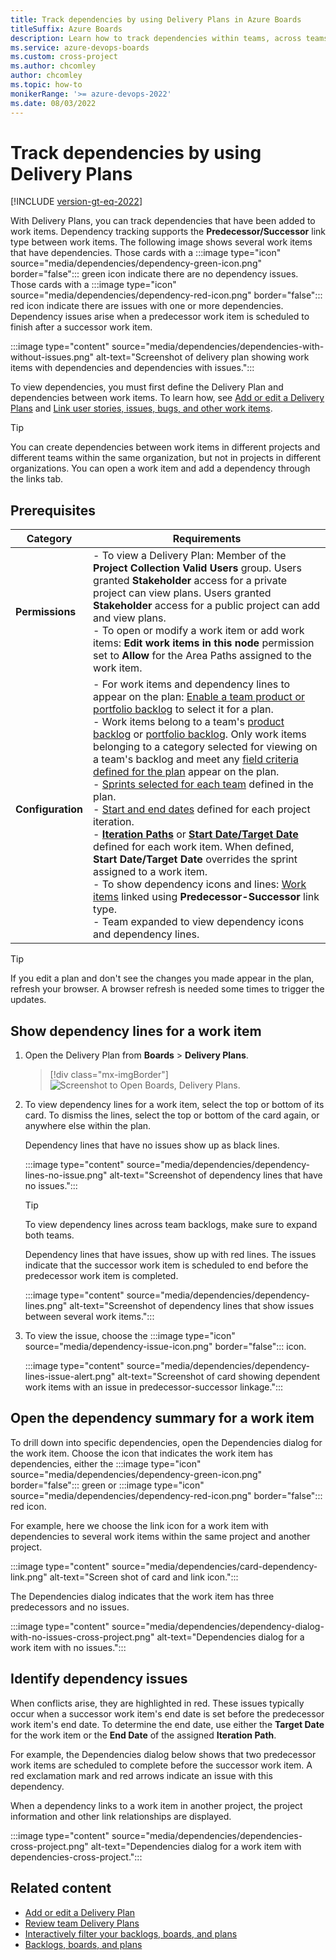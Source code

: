 ```yaml
---
title: Track dependencies by using Delivery Plans in Azure Boards 
titleSuffix: Azure Boards
description: Learn how to track dependencies within teams, across teams, and across projects by using Delivery Plans in Azure Boards.
ms.service: azure-devops-boards
ms.custom: cross-project  
ms.author: chcomley
author: chcomley
ms.topic: how-to
monikerRange: '>= azure-devops-2022'
ms.date: 08/03/2022
---
```



# Track dependencies by using Delivery Plans 

[!INCLUDE [version-gt-eq-2022](../../includes/version-gt-eq-2022.md)] 

With Delivery Plans, you can track dependencies that have been added to work items. Dependency tracking supports the **Predecessor/Successor** link type between work items. The following image shows several work items that have dependencies. Those cards with a :::image type="icon" source="media/dependencies/dependency-green-icon.png" border="false"::: green icon indicate there are no dependency issues. Those cards with a :::image type="icon" source="media/dependencies/dependency-red-icon.png" border="false"::: red icon indicate there are issues with one or more dependencies. Dependency issues arise when a predecessor work item is scheduled to finish after a successor work item. 

:::image type="content" source="media/dependencies/dependencies-with-without-issues.png" alt-text="Screenshot of delivery plan showing work items with dependencies and dependencies with issues.":::

To view dependencies, you must first define the Delivery Plan and dependencies between work items. To learn how, see [Add or edit a Delivery Plans](add-edit-delivery-plan.md) and [Link user stories, issues, bugs, and other work items](../backlogs/add-link.md#link-several-work-items). 

> [!TIP]  
> You can create dependencies between work items in different projects and different teams within the same organization, but not in projects in different organizations. You can open a work item and add a dependency through the links tab. 

## Prerequisites

| Category | Requirements |
|--------------|-------------|
| **Permissions** | - To view a Delivery Plan: Member of the **Project Collection Valid Users** group. Users granted **Stakeholder** access for a private project can view plans. Users granted **Stakeholder** access for a public project can add and view plans.<br> - To open or modify a work item or add work items: **Edit work items in this node** permission set to **Allow** for the Area Paths assigned to the work item. |
| **Configuration** |- For work items and dependency lines to appear on the plan: [Enable a team product or portfolio backlog](../../organizations/settings/select-backlog-navigation-levels.md) to select it for a plan.<br> - Work items belong to a team's [product backlog](../backlogs/create-your-backlog.md) or [portfolio backlog](../backlogs/define-features-epics.md). Only work items belonging to a category selected for viewing on a team's backlog and meet any [field criteria defined for the plan](add-edit-delivery-plan.md#field-criteria) appear on the plan. <br> - [Sprints selected for each team](../../organizations/settings/set-iteration-paths-sprints.md#select-team-sprints-and-set-the-default-iteration-path) defined in the plan.<br> - [Start and end dates](../../organizations/settings/set-iteration-paths-sprints.md#add-iterations-and-set-iteration-dates) defined for each project iteration.<br> - [**Iteration Paths**](../sprints/assign-work-sprint.md) or [**Start Date/Target Date**](../queries/query-by-date-or-current-iteration.md#date-and-iteration-path-fields) defined for each work item. When defined, **Start Date/Target Date** overrides the sprint assigned to a work item.<br> - To show dependency icons and lines:  [Work items](../backlogs/add-link.md) linked using **Predecessor-Successor** link type.<br> - Team expanded to view dependency icons and dependency lines. |

> [!TIP]  
> If you edit a plan and don't see the changes you made appear in the plan, refresh your browser. A browser refresh is needed some times to trigger the updates.  

## Show dependency lines for a work item 

1. Open the Delivery Plan from **Boards** > **Delivery Plans**. 

	> [!div class="mx-imgBorder"]  
	> ![Screenshot to Open Boards, Delivery Plans.](media/plans/open-plans.png) 

1. To view dependency lines for a work item, select the top or bottom of its card. To dismiss the lines, select the top or bottom of the card again, or anywhere else within the plan. 

	Dependency lines that have no issues show up as black lines. 

	:::image type="content" source="media/dependencies/dependency-lines-no-issue.png" alt-text="Screenshot of dependency lines that have no issues.":::

	> [!TIP]    
	> To view dependency lines across team backlogs, make sure to expand both teams.  

	Dependency lines that have issues, show up with red lines. The issues indicate that the successor work item is scheduled to end before the predecessor work item is completed.  

	:::image type="content" source="media/dependencies/dependency-lines.png" alt-text="Screenshot of dependency lines that show issues between several work items.":::

1. To view the issue, choose the :::image type="icon" source="media/dependency-issue-icon.png" border="false"::: icon. 

	:::image type="content" source="media/dependencies/dependency-lines-issue-alert.png" alt-text="Screenshot of card showing dependent work items with an issue in predecessor-successor linkage.":::

## Open the dependency summary for a work item 

To drill down into specific dependencies, open the Dependencies dialog for the work item. Choose the icon that indicates the work item has dependencies, either the :::image type="icon" source="media/dependencies/dependency-green-icon.png" border="false"::: green or :::image type="icon" source="media/dependencies/dependency-red-icon.png" border="false"::: red icon.  

For example, here we choose the link icon for a work item with dependencies to several work items within the same project and another project.   

:::image type="content" source="media/dependencies/card-dependency-link.png" alt-text="Screen shot of card and link icon.":::

The Dependencies dialog indicates that the work item has three predecessors and no issues.

:::image type="content" source="media/dependencies/dependency-dialog-with-no-issues-cross-project.png" alt-text="Dependencies dialog for a work item with no issues.":::

## Identify dependency issues 

When conflicts arise, they are highlighted in red. These issues typically occur when a successor work item's end date is set before the predecessor work item's end date. To determine the end date, use either the **Target Date** for the work item or the **End Date** of the assigned **Iteration Path**.

For example, the Dependencies dialog below shows that two predecessor work items are scheduled to complete before the successor work item. A red exclamation mark and red arrows indicate an issue with this dependency.

When a dependency links to a work item in another project, the project information and other link relationships are displayed.

:::image type="content" source="media/dependencies/dependencies-cross-project.png" alt-text="Dependencies dialog for a work item with dependencies-cross-project.":::

## Related content  

- [Add or edit a Delivery Plan](add-edit-delivery-plan.md)
- [Review team Delivery Plans](review-team-plans.md)
- [Interactively filter your backlogs, boards, and plans](../backlogs/filter-backlogs-boards-plans.md)
- [Backlogs, boards, and plans](../backlogs/backlogs-boards-plans.md)  
 
 